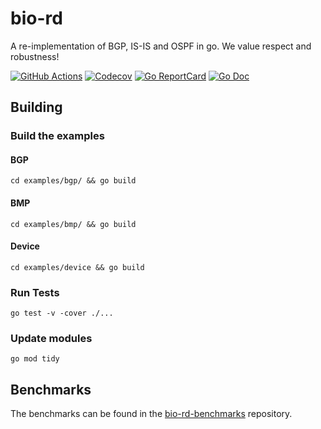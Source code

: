 # bio-rd

A re-implementation of BGP, IS-IS and OSPF in go. We value respect and robustness!

[![GitHub Actions](https://github.com/bio-routing/bio-rd/workflows/tests/badge.svg)](https://github.com/bio-routing/bio-rd/actions)
[![Codecov](https://codecov.io/gh/bio-routing/bio-rd/branch/master/graph/badge.svg)](https://codecov.io/gh/bio-routing/bio-rd)
[![Go ReportCard](http://goreportcard.com/badge/bio-routing/bio-rd)](http://goreportcard.com/report/bio-routing/bio-rd)
[![Go Doc](https://godoc.org/github.com/bio-routing/bio-rd?status.svg)](https://godoc.org/github.com/bio-routing/bio-rd)

## Building

### Build the examples

#### BGP

```
cd examples/bgp/ && go build
```

#### BMP

```
cd examples/bmp/ && go build
```

#### Device

```
cd examples/device && go build
```

### Run Tests

```
go test -v -cover ./...
```

### Update modules

```
go mod tidy
```

## Benchmarks

The benchmarks can be found in the [bio-rd-benchmarks](/bio-routing/bio-rd-benchmarks) repository.